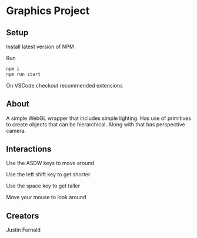 # Graphics Project

## Setup

Install latest version of NPM

Run

```bash
npm i
npm run start
```

On VSCode checkout recommended extensions

## About

A simple WebGL wrapper that includes simple lighting. Has use of primitives to create objects that can be hierarchical. Along with that has perspective camera.

## Interactions

Use the ASDW keys to move around

Use the left shift key to get shorter

Use the space key to get taller

Move your mouse to look around

## Creators

Justin Fernald
